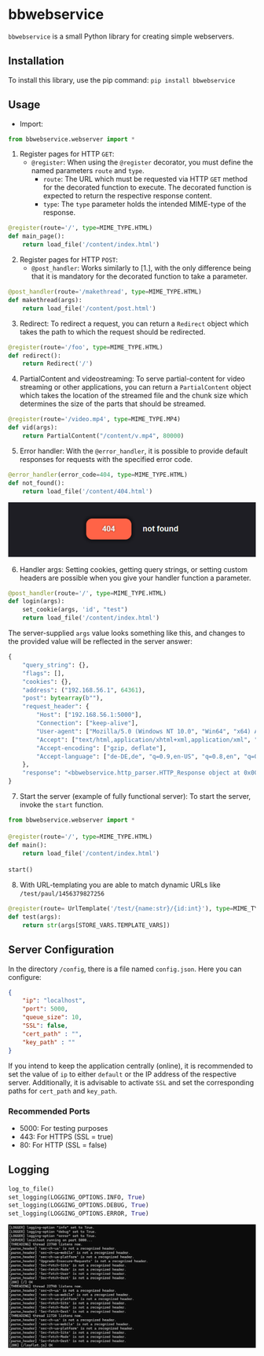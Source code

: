 # bbwebservice

`bbwebservice` is a small Python library for creating simple webservers.

## Installation

To install this library, use the pip command: `pip install bbwebservice`

## Usage

- Import:

```python
from bbwebservice.webserver import * 
```

1. Register pages for HTTP `GET`:
   - `@register`: When using the `@register` decorator, you must define the named parameters `route` and `type`.
     - `route`: The URL which must be requested via HTTP `GET` method for the decorated function to execute. The decorated function is expected to return the respective response content.
     - `type`: The `type` parameter holds the intended MIME-type of the response.

```python
@register(route='/', type=MIME_TYPE.HTML)
def main_page():
    return load_file('/content/index.html')
```

2. Register pages for HTTP `POST`:
   - `@post_handler`: Works similarly to [1.], with the only difference being that it is mandatory for the decorated function to take a parameter.

```python
@post_handler(route='/makethread', type=MIME_TYPE.HTML)
def makethread(args):
    return load_file('/content/post.html')
```

3. Redirect:
   To redirect a request, you can return a `Redirect` object which takes the path to which the request should be redirected.

```python
@register(route='/foo', type=MIME_TYPE.HTML)
def redirect():
    return Redirect('/')
```

4. PartialContent and videostreaming:
   To serve partial-content for video streaming or other applications, you can return a `PartialContent` object which takes the location of the streamed file and the chunk size which determines the size of the parts that should be streamed.

```python
@register(route='/video.mp4', type=MIME_TYPE.MP4)
def vid(args):
    return PartialContent("/content/v.mp4", 80000)
```

5. Error handler:
   With the `@error_handler`, it is possible to provide default responses for requests with the specified error code.

```python
@error_handler(error_code=404, type=MIME_TYPE.HTML)
def not_found():
    return load_file('/content/404.html')
```
![error](404.png)

6. Handler args:
   Setting cookies, getting query strings, or setting custom headers are possible when you give your handler function a parameter.

```python
@post_handler(route='/', type=MIME_TYPE.HTML)
def login(args):
    set_cookie(args, 'id', "test")
    return load_file('/content/index.html')
```


The server-supplied `args` value looks something like this, and changes to the provided value will be reflected in the server answer:

```py
{
    "query_string": {},
    "flags": [],
    "cookies": {},
    "address": ("192.168.56.1", 64361),
    "post": bytearray(b""),
    "request_header": {
        "Host": ["192.168.56.1:5000"],
        "Connection": ["keep-alive"],
        "User-agent": ["Mozilla/5.0 (Windows NT 10.0", "Win64", "x64) AppleWebKit/537.36 (KHTML, like Gecko) Chrome/122.0.0.0 Safari/537.36"],
        "Accept": ["text/html,application/xhtml+xml,application/xml", "q=0.9,image/avif,image/webp,image/apng,*/*", "q=0.8,application/signed-exchange", "v=b3", "q=0.7"],
        "Accept-encoding": ["gzip, deflate"],
        "Accept-language": ["de-DE,de", "q=0.9,en-US", "q=0.8,en", "q=0.7"]
    },
    "response": "<bbwebservice.http_parser.HTTP_Response object at 0x00000151D5718E50>"
}
```

7. Start the server (example of fully functional server):
   To start the server, invoke the `start` function.

```python
from bbwebservice.webserver import *

@register(route='/', type=MIME_TYPE.HTML)
def main():
    return load_file('/content/index.html')

start()
```

8. With URL-templating you are able to match dynamic URLs like `/test/paul/1456379827256`

```py
@register(route= UrlTemplate('/test/{name:str}/{id:int}'), type=MIME_TYPE.TEXT)
def test(args):
    return str(args[STORE_VARS.TEMPLATE_VARS])
```

## Server Configuration

In the directory `/config`, there is a file named `config.json`. Here you can configure:

```json
{
    "ip": "localhost",
    "port": 5000,
    "queue_size": 10,
    "SSL": false,
    "cert_path" : "",
    "key_path" : ""
}
```

If you intend to keep the application centrally (online), it is recommended to set the value of `ip` to either `default` or the IP address of the respective server. Additionally, it is advisable to activate `SSL` and set the corresponding paths for `cert_path` and `key_path`. 

### Recommended Ports

- 5000: For testing purposes
- 443: For HTTPS (SSL = true)
- 80: For HTTP (SSL = false)

## Logging

```python
log_to_file()
set_logging(LOGGING_OPTIONS.INFO, True)
set_logging(LOGGING_OPTIONS.DEBUG, True)
set_logging(LOGGING_OPTIONS.ERROR, True)
```

![Console Example](console_example.png)

